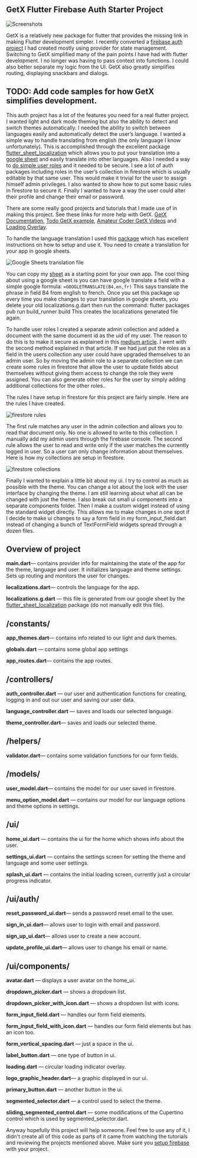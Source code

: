 ## GetX Flutter Firebase Auth Starter Project

![Screenshots](https://cdn-images-1.medium.com/max/1920/1*OKSIgkZpss30GYT9TwQcJg.png)

GetX is a relatively new package for flutter that provides the missing link in making Flutter development simpler. I recently converted a [firebase auth project](https://medium.com/@jeffmcmorris/flutter-firebase-auth-starter-project-b0f91a6503b7) I had created mostly using provider for state management. Switching to GetX simplified many of the pain points I have had with flutter development. I no longer was having to pass context into functions. I could also better separate my logic from the UI. GetX also greatly simplifies routing, displaying snackbars and dialogs.

## **TODO: Add code samples for how GetX simplifies development.**

This auth project has a lot of the features you need for a real flutter project. I wanted light and dark mode theming but also the ability to detect and switch themes automatically. I needed the ability to switch between languages easily and automatically detect the user’s language. I wanted a simple way to handle translating from english (the only language I know unfortunately). This is accomplished through the excellent package [flutter_sheet_localization](https://github.com/aloisdeniel/flutter_sheet_localization) which allows you to put your translation into a [google sheet](https://docs.google.com/spreadsheets/d/1oS7iJ6ocrZBA53SxRfKF0CG9HAaXeKtzvsTBhgG4Zzk/edit#gid=0) and easily translate into other languages. Also I needed a way to [do simple user roles](https://medium.com/firebase-developers/patterns-for-security-with-firebase-group-based-permissions-for-cloud-firestore-72859cdec8f6) and it needed to be secure. I see a lot of auth packages including roles in the user’s collection in firestore which is usually editable by that same user. This would make it trivial for the user to assign himself admin privileges. I also wanted to show how to put some basic rules in firestore to secure it. Finally I wanted to have a way the user could alter their profile and change their email or password.

There are some really good projects and tutorials that I made use of in making this project. See these links for more help with GetX. [GetX Documentation](https://github.com/jonataslaw/getx), [Todo GetX example](https://medium.com/@loicgeek/flutter-how-to-create-a-todo-app-using-firebase-firestore-and-firebase-authentication-with-getx-89bdaacc6de6), [Amateur Coder GetX Videos](https://www.youtube.com/watch?v=CNpXbeI_slw) and [Loading Overlay](https://medium.com/@fayaz07/dont-kill-app-s-ui-thread-for-showing-loading-indicators-809e5a992230).

To handle the language translation I used this [package](https://github.com/aloisdeniel/flutter_sheet_localization) which has excellent instructions on how to setup and use it. You need to create a translation for your app in google sheets.

![Google Sheets translation file](https://cdn-images-1.medium.com/max/2000/1*7ltKsU-Tmn418km0gGDftA.png)

You can copy my [sheet](https://docs.google.com/spreadsheets/d/1oS7iJ6ocrZBA53SxRfKF0CG9HAaXeKtzvsTBhgG4Zzk/edit#gid=0) as a starting point for your own app. The cool thing about using a google sheet is you can have google translate a field with a simple google formula: `=GOOGLETRANSLATE(B4,en,fr)` This says translate the phrase in field B4 from english to french. Once you set this package up every time you make changes to your translation in google sheets, you delete your old localizations.g.dart then run the command: flutter packages pub run build_runner build This creates the localizations generated file again.

To handle user roles I created a separate admin collection and added a document with the same document id as the uid of my user. The reason to do this is to make it secure as explained in this [medium article](https://medium.com/firebase-developers/patterns-for-security-with-firebase-group-based-permissions-for-cloud-firestore-72859cdec8f6). I went with the second method explained in that article. If we had just put the roles as a field in the users collection any user could have upgraded themselves to an admin user. So by moving the admin role to a separate collection we can create some rules in firestore that allow the user to update fields about themselves without giving them access to change the role they were assigned. You can also generate other roles for the user by simply adding additional collections for the other roles..

The rules I have setup in firestore for this project are fairly simple. Here are the rules I have created.

![firestore rules](https://cdn-images-1.medium.com/max/2000/1*fug6buAigKDnzzXXxvAgMg.png)

The first rule matches any user in the admin collection and allows you to read that document only. No one is allowed to write to this collection. I manually add my admin users through the firebase console. The second rule allows the user to read and write only if the user matches the currently logged in user. So a user can only change information about themselves. Here is how my collections are setup in firestore.

![firestore collections](https://cdn-images-1.medium.com/max/2060/1*7xKVCWZggfwr7Y8KLs6z6g.png)

Finally I wanted to explain a little bit about my ui. I try to control as much as possible with the theme. You can change a lot about the look with the user interface by changing the theme. I am still learning about what all can be changed with just the theme. I also break out small ui components into a separate components folder. Then I make a custom widget instead of using the standard widget directly. This allows me to make changes in one spot if I decide to make ui changes to say a form field in my form_input_field.dart instead of changing a bunch of TextFormField widgets spread through a dozen files.

## **Overview of project**

**main.dart**— contains provider info for maintaining the state of the app for the theme, language and user. It initializes language and theme settings. Sets up routing and monitors the user for changes.

**localizations.dart**— controls the language for the app.

**localizations.g.dart** — this file is generated from our google sheet by the [flutter_sheet_localization](https://github.com/aloisdeniel/flutter_sheet_localization) package (do not manually edit this file).

## **/constants/**

**app_themes.dart**— contains info related to our light and dark themes.

**globals.dart** — contains some global app settings

**app_routes.dart**— contains the app routes.

## /controllers/

**auth_controller.dart** — our user and authentication functions for creating, logging in and out our user and saving our user data.

**language_controller.dart** — saves and loads our selected language.

**theme_controller.dart**— saves and loads our selected theme.

## /helpers/

**validator.dart**— contains some validation functions for our form fields.

## /models/

**user_model.dart**— contains the model for our user saved in firestore.

**menu_option_model.dart** — contains our model for our language options and theme options in settings.

## /ui/

**home_ui.dart** — contains the ui for the home which shows info about the user.

**settings_ui.dart** — contains the settings screen for setting the theme and language and some user settings.

**splash_ui.dart** — contains the initial loading screen, currently just a circular progress indicator.

## /ui/auth/

**reset_password_ui.dart**— sends a password reset email to the user.

**sign_in_ui.dart**— allows user to login with email and password.

**sign_up_ui.dart**— allows user to create a new account.

**update_profile_ui.dart**— allows user to change his email or name.

## /ui/components/

**avatar.dart** — displays a user avatar on the home_ui.

**dropdown_picker.dart** — shows a dropdown list.

**dropdown_picker_with_icon.dart** — shows a dropdown list with icons.

**form_input_field.dart** — handles our form field elements.

**form_input_field_with_icon.dart** — handles our form field elements but has an icon too.

**form_vertical_spacing.dart** — just a space in the ui.

**label_button.dart** — one type of button in ui.

**loading.dart** — circular loading indicator overlay.

**logo_graphic_header.dart**— a graphic displayed in our ui.

**primary_button.dart** — another button in the ui.

**segmented_selector.dart** — a control used to select the theme.

**sliding_segmented_control.dart** — some modifications of the Cupertino control which is used by segmented_selector.dart.

Anyway hopefully this project will help someone. Feel free to use any of it, I didn't create all of this code as parts of it came from watching the tutorials and reviewing the projects mentioned above. Make sure you [setup firebase](https://firebase.google.com/docs/flutter/setup?platform=android) with your project.

